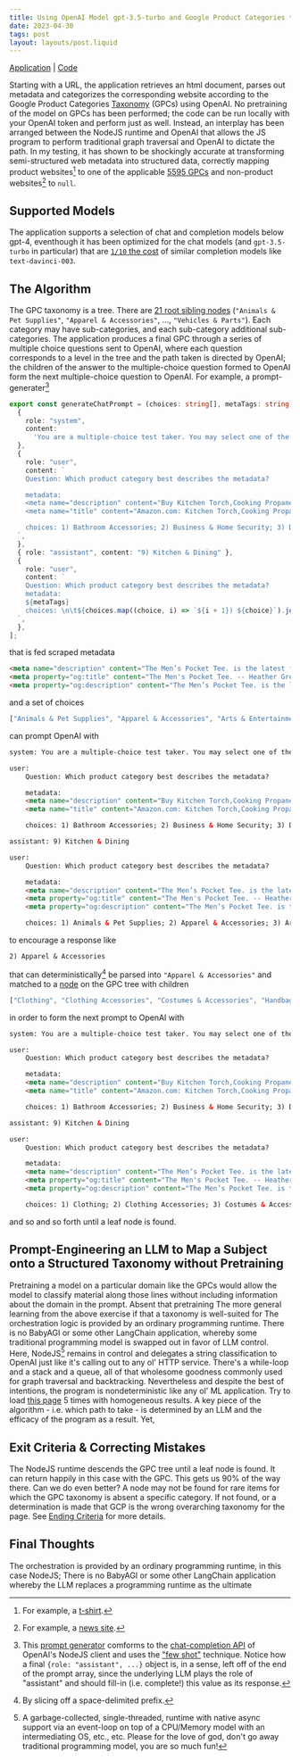 ```yaml
---
title: Using OpenAI Model gpt-3.5-turbo and Google Product Categories to Classify Websites
date: 2023-04-30
tags: post
layout: layouts/post.liquid
---
```


[Application](https://google-product-categories.herokuapp.com/url) | [Code](https://github.com/jbmilgrom/google-product-categories-openai)

Starting with a URL, the application retrieves an html document, parses out metadata and categorizes the corresponding website according to the Google Product Categories [Taxonomy](https://www.google.com/basepages/producttype/taxonomy.en-US.txt) (GPCs) using OpenAI. No pretraining of the model on GPCs has been performed; the code can be run locally with your OpenAI token and perform just as well. Instead, an interplay has been arranged between the NodeJS runtime and OpenAI that allows the JS program to perform traditional graph traversal and OpenAI to dictate the path. In my testing, it has shown to be shockingly accurate at transforming semi-structured web metadata into structured data, correctly mapping product websites[^1] to one of the applicable [5595 GPCs](https://google-product-categories.herokuapp.com/gpc-stats) and non-product websites[^2] to `null`.

## Supported Models
The application supports a selection of chat and completion models below gpt-4, eventhough it has been optimized for the chat models (and `gpt-3.5-turbo` in particular) that are [`1/10` the cost](https://platform.openai.com/docs/guides/chat/chat-vs-completions) of similar completion models like `text-davinci-003`. 

## The Algorithm 
The GPC taxonomy is a tree. There are [21 root sibling nodes](https://google-product-categories.herokuapp.com/traverse) (`"Animals & Pet Supplies"`, `"Apparel & Accessories"`, ..., `"Vehicles & Parts"`). Each category may have sub-categories, and each sub-category additional sub-categories. The application produces a final GPC through a series of multiple choice questions sent to OpenAI, where each question corresponds to a level in the tree and the path taken is directed by OpenAI; the children of the answer to the multiple-choice question formed to OpenAI form the next multiple-choice question to OpenAI. For example, a prompt-generater[^3]

```ts
export const generateChatPrompt = (choices: string[], metaTags: string): ChatCompletionRequestMessage[] => [
  {
    role: "system",
    content:
      'You are a multiple-choice test taker. You may select one of the choices that best apply. Please respond with "None of the Above" if none are relevant.',
  },
  {
    role: "user",
    content: `
    Question: Which product category best describes the metadata?

    metadata:
    <meta name="description" content="Buy Kitchen Torch,Cooking Propane Blow Torch Lighter,700,000BTU Flamethrower Fire Gun,Food Culinary Torch with Safety Lock,Campfire Starter Grill Torch,BBQ Torch for Steak &amp; Creme Brulee: Cooking Torches - Amazon.com ✓ FREE DELIVERY possible on eligible purchases">
    <meta name="title" content="Amazon.com: Kitchen Torch,Cooking Propane Blow Torch Lighter,700,000BTU Flamethrower Fire Gun,Food Culinary Torch with Safety Lock,Campfire Starter Grill Torch,BBQ Torch for Steak &amp; Creme Brulee : Home &amp; Kitchen">

    choices: 1) Bathroom Accessories; 2) Business & Home Security; 3) Decor, Emergency Preparedness; 4) Fireplace & Wood Stove Accessories; 5) Fireplaces, Flood, Fire & Gas Safety; 6) Household Appliance Accessories; 7) Household Appliances; 8) Household Supplies; 9) Kitchen & Dining; 10) Lawn & Garden, Lighting; 11) Lighting Accessories; 12) Linens & Bedding; 13) Parasols & Rain Umbrellas; 14) Plants, Pool & Spa; 15) Smoking Accessories; 16) Umbrella Sleeves & Cases; 17) Wood Stoves
  `,
  },
  { role: "assistant", content: "9) Kitchen & Dining" },
  {
    role: "user",
    content: `
    Question: Which product category best describes the metadata?
    metadata:
    ${metaTags}
    choices: \n\t${choices.map((choice, i) => `${i + 1}) ${choice}`).join("\n\t")}
  `,
  },
];
```
that is fed scraped metadata

```html
<meta name="description" content="The Men’s Pocket Tee. is the latest fit in your lineup of essentials. This supersoft, washed-and-worn basic fits&nbsp;generously through the body with a&nbsp;pocket detail&nbsp;that naturally torques like your favorite vintage tee. Handcrafted locally in L.A., this tee is designed to get (even) more character with age&nbsp;and&nbsp;wear. 50% P">
<meta property="og:title" content="The Men's Pocket Tee. -- Heather Grey">
<meta property="og:description" content="The Men’s Pocket Tee. is the latest fit in your lineup of essentials. This supersoft, washed-and-worn basic fits&nbsp;generously through the body with a&nbsp;pocket detail&nbsp;that naturally torques like your favorite vintage tee. Handcrafted locally in L.A., this tee is designed to get (even) more character with age&nbsp;and&nbsp;wear. 50% Polyester, 38% Cotton, 12% Rayon  Machine Wash Cold, Tumble Dry Low&nbsp; Made in the U.S.A.">

```
and a set of choices

```ts
["Animals & Pet Supplies", "Apparel & Accessories", "Arts & Entertainment", "Baby & Toddler", "Business & Industrial", "Cameras & Optics", "Electronics", "Food,  Beverages & Tobacco", "Furniture", "Hardware", "Health & Beauty", "Home & Garden", "Luggage & Bags", "Mature", "Media", "Office Supplies", "Religious & Ceremonial", "Software", "Sporting Goods", "Toys & Games", "Vehicles & Parts"]
```
can prompt OpenAI with

```html
system: You are a multiple-choice test taker. You may select one of the choices that best apply. Please respond with "None of the Above" if none are relevant.

user: 
    Question: Which product category best describes the metadata?

    metadata:
    <meta name="description" content="Buy Kitchen Torch,Cooking Propane Blow Torch Lighter,700,000BTU Flamethrower Fire Gun,Food Culinary Torch with Safety Lock,Campfire Starter Grill Torch,BBQ Torch for Steak &amp; Creme Brulee: Cooking Torches - Amazon.com ✓ FREE DELIVERY possible on eligible purchases">
    <meta name="title" content="Amazon.com: Kitchen Torch,Cooking Propane Blow Torch Lighter,700,000BTU Flamethrower Fire Gun,Food Culinary Torch with Safety Lock,Campfire Starter Grill Torch,BBQ Torch for Steak &amp; Creme Brulee : Home &amp; Kitchen">

    choices: 1) Bathroom Accessories; 2) Business & Home Security; 3) Decor, Emergency Preparedness; 4) Fireplace & Wood Stove Accessories; 5) Fireplaces, Flood, Fire & Gas Safety; 6) Household Appliance Accessories; 7) Household Appliances; 8) Household Supplies; 9) Kitchen & Dining; 10) Lawn & Garden, Lighting; 11) Lighting Accessories; 12) Linens & Bedding; 13) Parasols & Rain Umbrellas; 14) Plants, Pool & Spa; 15) Smoking Accessories; 16) Umbrella Sleeves & Cases; 17) Wood Stoves

assistant: 9) Kitchen & Dining

user: 
    Question: Which product category best describes the metadata?

    metadata:
    <meta name="description" content="The Men’s Pocket Tee. is the latest fit in your lineup of essentials. This supersoft, washed-and-worn basic fits&nbsp;generously through the body with a&nbsp;pocket detail&nbsp;that naturally torques like your favorite vintage tee. Handcrafted locally in L.A., this tee is designed to get (even) more character with age&nbsp;and&nbsp;wear. 50% P">
    <meta property="og:title" content="The Men's Pocket Tee. -- Heather Grey">
    <meta property="og:description" content="The Men’s Pocket Tee. is the latest fit in your lineup of essentials. This supersoft, washed-and-worn basic fits&nbsp;generously through the body with a&nbsp;pocket detail&nbsp;that naturally torques like your favorite vintage tee. Handcrafted locally in L.A., this tee is designed to get (even) more character with age&nbsp;and&nbsp;wear. 50% Polyester, 38% Cotton, 12% Rayon  Machine Wash Cold, Tumble Dry Low&nbsp; Made in the U.S.A.">

    choices: 1) Animals & Pet Supplies; 2) Apparel & Accessories; 3) Arts & Entertainment; 4) Baby & Toddler; 5) Business & Industrial; 6) Cameras & Optics; 7) Electronics; 8) Food, Beverages & Tobacco; 9) Furniture; 10) Hardware; 11) Health & Beauty; 12) Home & Garden; 13) Luggage & Bags; 14) Mature; 15) Media; 16) Office Supplies; 17) Religious & Ceremonial; 18) Software; 19) Sporting Goods; 20) Toys & Games; 21) Vehicles & Parts
```
to encourage a response like
```text
2) Apparel & Accessories
```
that can deterministically[^4] be parsed into `"Apparel & Accessories"` and matched to a [node](https://google-product-categories.herokuapp.com/traverse?path=Apparel%20%26%20Accessories) on the GPC tree with children

```ts
["Clothing", "Clothing Accessories", "Costumes & Accessories", "Handbag & Wallet Accessories", "Handbags,  Wallets & Cases", "Jewelry", "Shoe Accessories", "Shoes"]
```

in order to form the next prompt to OpenAI with

```html
system: You are a multiple-choice test taker. You may select one of the choices that best apply. Please respond with "None of the Above" if none are relevant.

user: 
    Question: Which product category best describes the metadata?

    metadata:
    <meta name="description" content="Buy Kitchen Torch,Cooking Propane Blow Torch Lighter,700,000BTU Flamethrower Fire Gun,Food Culinary Torch with Safety Lock,Campfire Starter Grill Torch,BBQ Torch for Steak &amp; Creme Brulee: Cooking Torches - Amazon.com ✓ FREE DELIVERY possible on eligible purchases">
    <meta name="title" content="Amazon.com: Kitchen Torch,Cooking Propane Blow Torch Lighter,700,000BTU Flamethrower Fire Gun,Food Culinary Torch with Safety Lock,Campfire Starter Grill Torch,BBQ Torch for Steak &amp; Creme Brulee : Home &amp; Kitchen">

    choices: 1) Bathroom Accessories; 2) Business & Home Security; 3) Decor, Emergency Preparedness; 4) Fireplace & Wood Stove Accessories; 5) Fireplaces, Flood, Fire & Gas Safety; 6) Household Appliance Accessories; 7) Household Appliances; 8) Household Supplies; 9) Kitchen & Dining; 10) Lawn & Garden, Lighting; 11) Lighting Accessories; 12) Linens & Bedding; 13) Parasols & Rain Umbrellas; 14) Plants, Pool & Spa; 15) Smoking Accessories; 16) Umbrella Sleeves & Cases; 17) Wood Stoves

assistant: 9) Kitchen & Dining

user: 
    Question: Which product category best describes the metadata?

    metadata:
    <meta name="description" content="The Men’s Pocket Tee. is the latest fit in your lineup of essentials. This supersoft, washed-and-worn basic fits&nbsp;generously through the body with a&nbsp;pocket detail&nbsp;that naturally torques like your favorite vintage tee. Handcrafted locally in L.A., this tee is designed to get (even) more character with age&nbsp;and&nbsp;wear. 50% P">
    <meta property="og:title" content="The Men's Pocket Tee. -- Heather Grey">
    <meta property="og:description" content="The Men’s Pocket Tee. is the latest fit in your lineup of essentials. This supersoft, washed-and-worn basic fits&nbsp;generously through the body with a&nbsp;pocket detail&nbsp;that naturally torques like your favorite vintage tee. Handcrafted locally in L.A., this tee is designed to get (even) more character with age&nbsp;and&nbsp;wear. 50% Polyester, 38% Cotton, 12% Rayon  Machine Wash Cold, Tumble Dry Low&nbsp; Made in the U.S.A.">

    choices: 1) Clothing; 2) Clothing Accessories; 3) Costumes & Accessories; 4) Handbag & Wallet Accessories; 5) Handbags, Wallets & Cases; 6) Jewelry; 7) Shoe Accessories; 8) Shoes;
```
and so and so forth until a leaf node is found.

## Prompt-Engineering an LLM to Map a Subject onto a Structured Taxonomy without Pretraining
Pretraining a model on a particular domain like the GPCs would allow the model to classify material along those lines without including information about the domain in the prompt. Absent that pretraining The more general learning from the above exercise if that a taxonomy is well-suited for The orchestration logic is provided by an ordinary programming runtime. There is no BabyAGI or some other LangChain application, whereby some traditional programming model is swapped out in favor of LLM control. Here, NodeJS[^5] remains in control and delegates a string classification to OpenAI just like it's calling out to any ol' HTTP service. There's a while-loop and a stack and a queue, all of that wholesome goodness commonly used for graph traversal and backtracking. Nevertheless and despite the best of intentions, the program is nondeterministic like any ol' ML application. Try to load [this page](https://google-product-categories.herokuapp.com/url?url=https%3A%2F%2Fwww.nike.com%2Ft%2Fpegasus-40-womens-road-running-shoes-bF2QL9%2FDV3854-102&model=default) 5 times with homogeneous results. A key piece of the algorithm - i.e. which path to take - is determined by an LLM and the efficacy of the program as a result. Yet, 

## Exit Criteria & Correcting Mistakes
The NodeJS runtime descends the GPC tree until a leaf node is found. It can return happily in this case with the GPC. This gets us 90% of the way there. Can we do even better? A node may not be found for rare items for which the GPC taxonomy is absent a specific category. If not found, or a determination is made that GCP is the wrong overarching taxonomy for the page.  See [Ending Criteria](#ending-criteria) for more details.

## Final Thoughts
The orchestration is provided by an ordinary programming runtime, in this case NodeJS; There is no BabyAGI or some other LangChain application whereby the LLM replaces a programming runtime as the ultimate  

[^1]: For example, a [t-shirt](https://google-product-categories.herokuapp.com/url?url=https%3A%2F%2Fthisisthegreat.com%2Fcollections%2Fthe-great-man%2Fproducts%2Fthe-mens-pocket-tee-heather-grey&model=default).
[^2]: For example, a [news site](https://google-product-categories.herokuapp.com/url?url=https%3A%2F%2Fespn.com&model=default).
[^3]: This [prompt generator](https://github.com/jbmilgrom/google-product-categories-openai/blob/main/src/openai/index.ts#L89) comforms to the [chat-completion API](https://github.com/openai/openai-node/blob/master/api.ts#L31) of OpenAI's NodeJS client and uses the ["few shot"](https://lilianweng.github.io/posts/2023-03-15-prompt-engineering/#few-shot) technique. Notice how a final `{role: "assistant", ...}` object is, in a sense, left off of the end of the prompt array, since the underlying LLM plays the role of "assistant" and should fill-in (i.e. complete!) this value as its response.
[^4]: By slicing off a space-delimited prefix.
[^5]: A garbage-collected, single-threaded, runtime with native async support via an event-loop on top of a CPU/Memory model with an intermediating OS, etc., etc. Please for the love of god, don't go away traditional programming model, you are so much fun!



